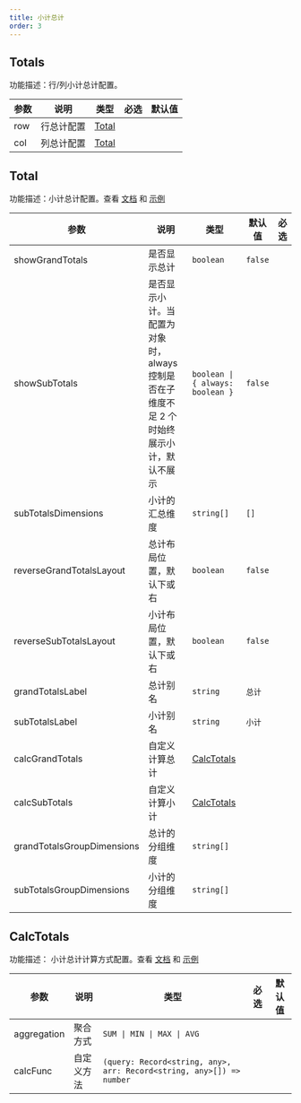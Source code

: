 ```yaml
---
title: 小计总计
order: 3
---
```


## Totals

功能描述：行/列小计总计配置。

| 参数 | 说明   | 类型                                          | 必选  | 默认值 |
| ---- | ------ | --------------------------------------------- | ---- | ------ |
| row  | 行总计配置 | [Total](/docs/api/general/S2Options#total) |       |    |
| col  | 列总计配置 | [Total](/docs/api/general/S2Options#total) |       |    |

## Total

功能描述：小计总计配置。查看 [文档](/manual/basic/totals) 和 [示例](/examples/analysis/totals/#basic)

| 参数                | 说明                     | 类型         | 默认值  | 必选  |
| ------------------- | ------------------------ | ------------ | ------- | ---- |
| showGrandTotals     | 是否显示总计             | `boolean`    | `false` |      |
| showSubTotals       | 是否显示小计。当配置为对象时，always 控制是否在子维度不足 2 个时始终展示小计，默认不展示             | `boolean \| { always: boolean }`    | `false` |      |
| subTotalsDimensions | 小计的汇总维度           | `string[]`   | `[]`    |      |
| reverseGrandTotalsLayout       | 总计布局位置，默认下或右 | `boolean`    | `false` |      |
| reverseSubTotalsLayout    | 小计布局位置，默认下或右 | `boolean`    | `false` |      |
| grandTotalsLabel               | 总计别名                 | `string`     |   `总计`      |       |
| subTotalsLabel            | 小计别名                 | `string`     |   `小计`      |       |
| calcGrandTotals          | 自定义计算总计                 | [CalcTotals](#calctotals) |         |       |
| calcSubTotals       | 自定义计算小计                 | [CalcTotals](#calctotals) |         |       |
| grandTotalsGroupDimensions                  | 总计的分组维度                                            |`string[]`    |                    |      |
| subTotalsGroupDimensions               | 小计的分组维度                                            |  `string[]`            |                    |      |

## CalcTotals

功能描述： 小计总计计算方式配置。查看 [文档](/manual/basic/totals) 和 [示例](/examples/analysis/totals/#calculate)

| 参数        | 说明       | 类型                                                                 | 必选  | 默认值 |
| ----------- | ---------- | -------------------------------------------------------------------- | --- | ------ |
| aggregation | 聚合方式   | `SUM \| MIN \| MAX \| AVG`            |       |        |
| calcFunc    | 自定义方法 | `(query: Record<string, any>, arr: Record<string, any>[]) => number` |       |        |
